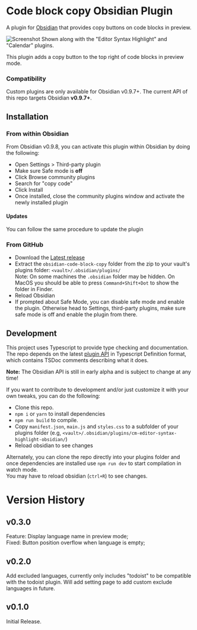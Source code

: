 # Code block copy Obsidian Plugin
A plugin for [Obsidian](https://obsidian.md) that provides copy buttons on code blocks in preview.

![Screenshot](https://github.com/nyable/obsidian-code-block-copy/raw/master/screenshot.png)
Shown along with the "Editor Syntax Highlight" and "Calendar" plugins.

This plugin adds a copy button to the top right of code blocks in preview mode.


### Compatibility

Custom plugins are only available for Obsidian v0.9.7+.
The current API of this repo targets Obsidian **v0.9.7+**. 



## Installation

### From within Obsidian
From Obsidian v0.9.8, you can activate this plugin within Obsidian by doing the following:
- Open Settings > Third-party plugin
- Make sure Safe mode is **off**
- Click Browse community plugins
- Search for "copy code"
- Click Install
- Once installed, close the community plugins window and activate the newly installed plugin
#### Updates
You can follow the same procedure to update the plugin

### From GitHub
- Download the [Latest release](https://github.com/jdbrice/obsidian-code-block-copy/releases/latest)
- Extract the `obsidian-code-block-copy` folder from the zip to your vault's plugins folder: `<vault>/.obsidian/plugins/`  
Note: On some machines the `.obsidian` folder may be hidden. On MacOS you should be able to press `Command+Shift+Dot` to show the folder in Finder.
- Reload Obsidian
- If prompted about Safe Mode, you can disable safe mode and enable the plugin.
Otherwise head to Settings, third-party plugins, make sure safe mode is off and
enable the plugin from there.

## Development

This project uses Typescript to provide type checking and documentation.  
The repo depends on the latest [plugin API](https://github.com/obsidianmd/obsidian-api) in Typescript Definition format, which contains TSDoc comments describing what it does.

**Note:** The Obsidian API is still in early alpha and is subject to change at any time!

If you want to contribute to development and/or just customize it with your own
tweaks, you can do the following:
- Clone this repo.
- `npm i` or `yarn` to install dependencies
- `npm run build` to compile.
- Copy `manifest.json`, `main.js` and `styles.css` to a subfolder of your plugins
folder (e.g, `<vault>/.obsidian/plugins/cm-editor-syntax-highlight-obsidian/`)
- Reload obsidian to see changes

Alternately, you can clone the repo directly into your plugins folder and once
dependencies are installed use `npm run dev` to start compilation in watch mode.  
You may have to reload obsidian (`ctrl+R`) to see changes.

# Version History

## v0.3.0
Feature: Display language name in preview mode;  
Fixed: Button position overflow when language is empty;

## v0.2.0
Add excluded languages, currently only includes "todoist" to be compatible with the todoist plugin. Will add setting page to add custom exclude languages in future.

## v0.1.0
Initial Release.  

